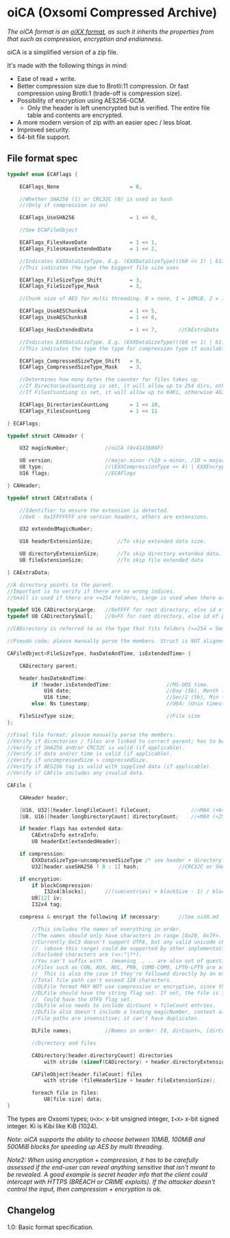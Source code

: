 # oiCA (Oxsomi Compressed Archive)

*The oiCA format is an [oiXX format](oiXX.md), as such it inherits the properties from that such as compression, encryption and endianness.*

oiCA is a simplified version of a zip file.

It's made with the following things in mind:

- Ease of read + write.
- Better compression size due to Brotli:11 compression. Or fast compression using Brotli:1 (trade-off is compression size).
- Possibility of encryption using AES256-GCM.
  - Only the header is left unencrypted but is verified. The entire file table and contents are encrypted.
- A more modern version of zip with an easier spec / less bloat.
- Improved security.
- 64-bit file support.

## File format spec

```c
typedef enum ECAFlags {

	ECAFlags_None 						= 0,

   	//Whether SHA256 (1) or CRC32C (0) is used as hash
    //(Only if compression is on)

	ECAFlags_UseSHA256					= 1 << 0,

	//See ECAFileObject

	ECAFlags_FilesHaveDate				= 1 << 1,
	ECAFlags_FilesHaveExtendedDate		= 1 << 2,

    //Indicates EXXDataSizeType. E.g. (EXXDataSizeType)((b0 << 1) | b1)
    //This indicates the type the biggest file size uses

	ECAFlags_FileSizeType_Shift			= 3,
	ECAFlags_FileSizeType_Mask			= 3,

    //Chunk size of AES for multi threading. 0 = none, 1 = 10MiB, 2 = 100MiB, 3 = 500MiB

    ECAFlags_UseAESChunksA				= 1 << 5,
    ECAFlags_UseAESChunksB				= 1 << 6,

    ECAFlags_HasExtendedData			= 1 << 7,		//CAExtraData

    //Indicates EXXDataSizeType. E.g. (EXXDataSizeType)((b0 << 1) | b1)
    //This indicates the type the type for compression type if available.

	ECAFlags_CompressedSizeType_Shift	= 8,
	ECAFlags_CompressedSizeType_Mask	= 3,

    //Determines how many bytes the counter for files takes up.
    //If DirectoriesCountLong is set, it will allow up to 254 dirs, otherwise 64Ki-1.
    //If FilesCountLong is set, it will allow up to 64Ki, otherwise 4Gi.

    ECAFlags_DirectoriesCountLong		= 1 << 10,
    ECAFlags_FilesCountLong				= 1 << 11

} ECAFlags;

typedef struct CAHeader {

    U32 magicNumber;			//oiCA (0x4143696F)

    U8 version;					//major.minor (%10 = minor, /10 = major (+1 to get real major)
    U8 type;					//(EXXCompressionType << 4) | EXXEncryptionType. Each enum should be <Count (see oiXX.md).
    U16 flags;					//ECAFlags

} CAHeader;

typedef struct CAExtraData {

	//Identifier to ensure the extension is detected.
	//0x0 - 0x1FFFFFFF are version headers, others are extensions.

	U32 extendedMagicNumber;

	U16 headerExtensionSize;		//To skip extended data size.

	U8 directoryExtensionSize;		//To skip directory extended data.
	U8 fileExtensionSize;			//To skip file extended data

} CAExtraData;

//A directory points to the parent.
//Important is to verify if there are no wrong indices.
//Small is used if there are <=254 folders, Large is used when there are more.

typedef U16 CADirectoryLarge;	//0xFFFF for root directory, else id of parent directory (can't >=self)
typedef U8 CADirectorySmall;	//0xFF for root directory, else id of parent directory (can't >=self)

//CADirectory is referred to as the type that fits folders (<=254 = Small else Large).

//Pseudo code; please manually parse the members. Struct is NOT aligned.

CAFileObject<FileSizeType, hasDateAndTime, isExtendedTime> {

    CADirectory parent;

    header.hasDateAndTime:
    	if !header.isExtendedTime:					//MS-DOS time.
		    U16 date;								//Day (5b), Month (4b), Year (Since 1980-2107 (7b))
		   	U16 time;								//Sec/2 (5b), Min (6b), Hour (5b)
		else: Ns timestamp;							//U64; (Unix timestamp * 1e9 + ns). 1970-2553

    FileSizeType size;								//File size
};

//Final file format; please manually parse the members.
//Verify if directories / files are linked to correct parent; has to be a folder available at that time.
//Verify if SHA256 and/or CRC32C is valid (if applicable).
//Verify if date and/or time is valid (if applicable).
//Verify if uncompressedSize > compressedSize.
//Verify if AES256 tag is valid with supplied data (if applicable).
//Verify if CAFile includes any invalid data.

CAFile {

    CAHeader header;

    [U16, U32][header.longFileCount] fileCount;				//<MAX (<64Ki or <4Gi)
    [U8, U16][header.longDirectoryCount] directoryCount;	//<MAX (<255 or <64Ki)

    if header.flags has extended data:
    	CAExtraInfo extraInfo;
	    U8 headerExt[extendedHeader];

    if compression:
    	EXXDataSizeType<uncompressedSizeType /* see header + directory extended size */> uncompressedSize;
	    U32[header.useSHA256 ? 8 : 1] hash;				//CRC32C or SHA256

    if encryption:
    	if blockCompression:
    		I32x4[blocks]; 		//(sum(entries) + blockSize - 1) / blockSize
		U8[12] iv;
		I32x4 tag;

    compress & encrypt the following if necessary:		//See oiXX.md

    	//This includes the names of everything in order.
    	//The names should only have characters in range [0x20, 0x7F>.
    	//Currently OxC3 doesn't support UTF8, but any valid unicode character
    	//	(above this range) could be supported by other implementations.
    	//Excluded characters are (<>:"|?*).
    	//You can't suffix with . (meaning ., .. are also out of question).
    	//Files such as CON, AUX, NUL, PRN, COM0-COM9, LPT0-LPT9 are also banned.
    	//	This is also the case if they're followed directly by an extension.
    	//Total file path can't exceed 128 characters.
    	//DLFile format MAY NOT use compression or encryption, since that's done by CAFile.
    	//DLFile should have the string flag set. If not, the file is invalid.
    	//	Could have the UTF8 flag set.
    	//DLFile also needs to include dirCount + fileCount entries.
    	//DLFile also doesn't include a leading magicNumber, context already implies it.
    	//File paths are insensitive; it can't have duplicates.

    	DLFile names;			//Names in order: [0, dirCount>, [dirCount, dirCount+fileCount>

    	//Directory and files

	    CADirectory[header.directoryCount] directories
            with stride (sizeof(CADirectory) + header.directoryExtensionSize);

	    CAFileObject[header.fileCount] files
            with stride (fileHeaderSize + header.fileExtensionSize);

		foreach file in files:
			U8[file.size] data;
}
```

The types are Oxsomi types; `U<X>`: x-bit unsigned integer, `I<X>` x-bit signed integer. Ki is Kibi like KiB (1024).

*Note: oiCA supports the ability to choose between 10MiB, 100MiB and 500MiB blocks for speeding up AES by multi threading.*

*Note2: When using encryption + compression, it has to be carefully assessed if the end-user can reveal anything sensitive that isn't meant to be revealed. A good example is secret header info that the client could intercept with HTTPS (BREACH or CRIME exploits). If the attacker doesn't control the input, then compression + encryption is ok.* 

## Changelog

1.0: Basic format specification.